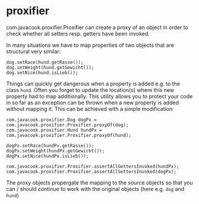 # proxifier
com.javacook.proxifier.Proxifier can create a proxy of an object in order to check whether all setters resp. getters have been invoked.

In many situations we have to map properties of two objects that are structural very similar:

    dog.setRace(hund.getRasse());
    dog.setWeight(hund.getGewicht());
    dog.setNice(hund.isLieb());
    
Things can quickly get dangerous when a property is added e.g. to the class <code>hund</code>. 
Often you forget to update the location(s) where this new property had to map additionally.
This utility allows you to protect your code in so far as 
an exception can be thrown when a new property is added without mapping it. This can
be achieved with a simple modification:

    com.javacook.proxifier.Dog dogPx = com.javacook.proxifier.Proxifier.proxyOf(dog);
    com.javacook.proxifier.Hund hundPx = com.javacook.proxifier.Proxifier.proxyOf(hund);

    dogPx.setRace(hundPx.getRasse());
    dogPx.setWeight(hundPx.getGewicht());
    dogPx.setNice(hundPx.isLieb());

    com.javacook.proxifier.Proxifier.assertAllGettersInvoked(hundPx);
    com.javacook.proxifier.Proxifier.assertAllSettersInvoked(dogPx);
    
The proxy objects propergate the mapping to the source objects so that you can / should 
continue to work with the original objects (here e.g. <code>dog</code> and <code>hund</code>)     